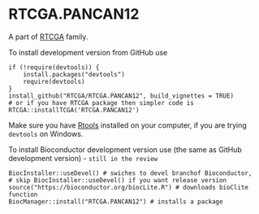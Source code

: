 # RTCGA.PANCAN12

A part of [RTCGA](https://github.com/RTCGA) family.

To install development version from GitHub use

````{R}
if (!require(devtools)) {
    install.packages("devtools")
    require(devtools)
}
install_github("RTCGA/RTCGA.PANCAN12", build_vignettes = TRUE)
# or if you have RTCGA package then simpler code is
RTCGA::installTCGA('RTCGA.PANCAN12')
````

Make sure you have [Rtools](https://cran.r-project.org/bin/windows/Rtools/) installed on your computer, if you are trying `devtools` on Windows.

To install Bioconductor development version use (the same as GitHub development version) - `still in the review`

````{R}
BiocInstaller::useDevel() # swiches to devel branchof Bioconductor, 
# skip BiocInstaller::useDevel() if you want release version
source("https://bioconductor.org/biocLite.R") # downloads bioClite function
BiocManager::install("RTCGA.PANCAN12") # installs a package
````

